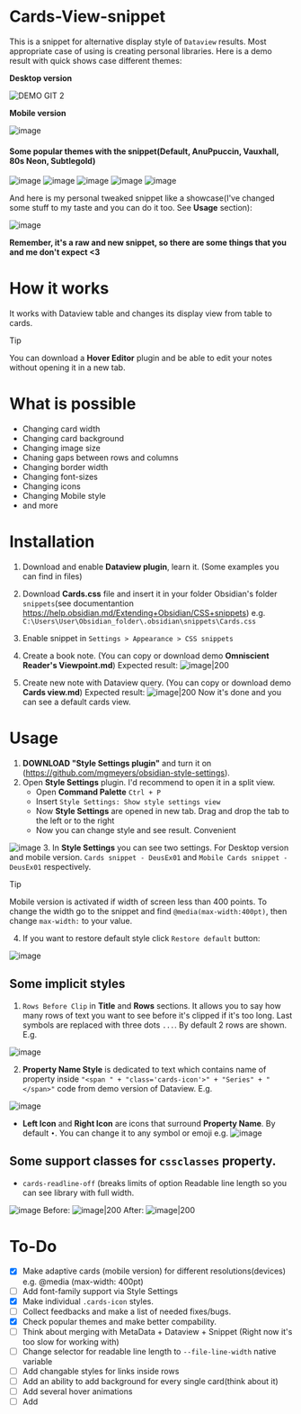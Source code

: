 # Cards-View-snippet
This is a snippet for alternative display style of `Dataview` results. Most appropriate case of using is creating personal libraries.
Here is a demo result with quick shows case different themes:

**Desktop version**

![DEMO GIT 2](https://github.com/user-attachments/assets/3b93e913-b51d-4a51-adf4-791ebb376c81)

**Mobile version**

![image](https://github.com/user-attachments/assets/b365a371-5736-4f90-acac-2c8f45474831)

#### Some popular themes with the snippet(Default, AnuPpuccin, Vauxhall, 80s Neon, Subtlegold)
![image](https://github.com/user-attachments/assets/3849bd1b-e69b-45cb-97a7-fc470b0b5231)
![image](https://github.com/user-attachments/assets/a78f31dc-cc22-4cc8-a1d4-bdb9d0c31766)
![image](https://github.com/user-attachments/assets/e1f3cbc4-9186-49f1-abeb-4b198934f7e4)
![image](https://github.com/user-attachments/assets/df12c7ad-49c8-484f-9701-b003b5d0c3db)
![image](https://github.com/user-attachments/assets/eac0c333-dcb6-4d8d-b73e-1b3e6d8c0e0d)

And here is my personal tweaked snippet like a showcase(I've changed some stuff to my taste and you can do it too. See **Usage** section):

![image](https://github.com/user-attachments/assets/9f90822b-5f49-4439-b4d4-abe2a6ae13a9)


**Remember, it's a raw and new snippet, so there are some things that you and me don't expect <3**

# How it works
It works with Dataview table and changes its display view from table to cards.
> [!TIP]
> You can download a **Hover Editor** plugin and be able to edit your notes without opening it in a new tab.

# What is possible
- Changing card width
- Changing card background
- Changing image size
- Chaning gaps between rows and columns
- Changing border width
- Changing font-sizes
- Changing icons
- Changing Mobile style
- and more

# Installation
1. Download and enable **Dataview plugin**, learn it. (Some examples you can find in files)
2. Download **Cards.css** file and insert it in your folder Obsidian's folder `snippets`(see documentantion https://help.obsidian.md/Extending+Obsidian/CSS+snippets) e.g. `C:\Users\User\Obsidian_folder\.obsidian\snippets\Cards.css`
3. Enable snippet in `Settings > Appearance > CSS snippets`
4. Create a book note. (You can copy or download demo **Omniscient Reader's Viewpoint.md**)
Expected result: ![image|200](https://github.com/user-attachments/assets/59523ea8-2c90-4505-9723-346487332ce6)

7. Create new note with Dataview query. (You can copy or download demo **Cards view.md**)
Expected result: ![image|200](https://github.com/user-attachments/assets/91c4aad7-1336-4083-8e0f-917e6e4f59bf)
Now it's done and you can see a default cards view.

# Usage
1. **DOWNLOAD "Style Settings plugin"** and turn it on (https://github.com/mgmeyers/obsidian-style-settings).
2. Open **Style Settings** plugin. I'd recommend to open it in a split view.
   - Open **Command Palette** `Ctrl + P`
   - Insert `Style Settings: Show style settings view`
   - Now **Style Settings** are opened in new tab. Drag and drop the tab to the left or to the right
   - Now you can change style and see result. Convenient
   
![image](https://github.com/user-attachments/assets/a19f1760-ec9c-4cf3-924a-ba44dff413fb)
3. In **Style Settings** you can see two settings. For Desktop version and mobile version. `Cards snippet - DeusEx01` and `Mobile Cards snippet - DeusEx01` respectively.
> [!TIP]
> Mobile version is activated if width of screen less than 400 points. To change the width go to the snippet and find `@media(max-width:400pt)`, then change `max-width:` to your value.
4. If you want to restore default style click `Restore default` button:

![image](https://github.com/user-attachments/assets/ce569a55-8859-4454-a8a2-0d5958f1664f)

## Some implicit styles
1. `Rows Before Clip` in **Title** and **Rows** sections. It allows you to say how many rows of text you want to see before it's clipped if it's too long. Last symbols are replaced with three dots `...`. By default 2 rows are shown. E.g.

![image](https://github.com/user-attachments/assets/1315d68b-9339-450c-bb78-f31efd2f001c)

2. **Property Name Style** is dedicated to text which contains name of property inside `"<span " + "class='cards-icon'>" + "Series" + "</span>"` code from demo version of Dataview. E.g.

![image](https://github.com/user-attachments/assets/5df360d1-6345-47ee-871b-5667fcbf1f71)

   - **Left Icon** and **Right Icon** are icons that surround **Property Name**. By default `•`. You can change it to any symbol or emoji e.g.
![image](https://github.com/user-attachments/assets/f94b8733-e263-4c01-bf9c-d7c349e8a034)

## Some support classes for `cssclasses` property.
 - `cards-readline-off` (breaks limits of option Readable line length so you can see library with full width.
 
![image](https://github.com/user-attachments/assets/dfb2fbcf-96e3-4fa9-acae-151f33329338)
Before: ![image|200](https://github.com/user-attachments/assets/c99be477-49f4-46a5-8eda-e1af3d066bcb)
After: ![image|200](https://github.com/user-attachments/assets/beb0ef09-b99e-401f-80b9-125578e9e8db)


# To-Do
- [x] Make adaptive cards (mobile version) for different resolutions(devices) e.g. @media (max-width: 400pt)
- [ ] Add font-family support via Style Settings
- [x] Make individual `.cards-icon` styles.
- [ ] Collect feedbacks and make a list of needed fixes/bugs.
- [x] Check popular themes and make better compability.
- [ ] Think about merging with MetaData + Dataview + Snippet (Right now it's too slow for working with)
- [ ] Change selector for readable line length to `--file-line-width` native variable
- [ ] Add changable styles for links inside rows
- [ ] Add an ability to add background for every single card(think about it)
- [ ] Add several hover animations
- [ ] Add 
